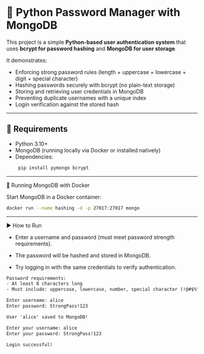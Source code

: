 # 🔐 Python Password Manager with MongoDB

This project is a simple **Python-based user authentication system** that uses **bcrypt for password hashing** and **MongoDB for user storage**.

It demonstrates:
-  Enforcing strong password rules (length + uppercase + lowercase + digit + special character)  
-  Hashing passwords securely with bcrypt (no plain-text storage)  
-  Storing and retrieving user credentials in MongoDB  
-  Preventing duplicate usernames with a unique index  
-  Login verification against the stored hash  

---

## 🚀 Requirements
- Python 3.10+  
- MongoDB (running locally via Docker or installed natively)  
- Dependencies:
  ```bash
   pip install pymongo bcrypt
  ```
---
🐳 Running MongoDB with Docker

Start MongoDB in a Docker container:
  ```bash
  docker run --name hashing -d -p 27017:27017 mongo
  ```
---
▶️ How to Run
- Enter a username and password (must meet password strength requirements).

- The password will be hashed and stored in MongoDB.

- Try logging in with the same credentials to verify authentication.
```txt
Password requirements:
- At least 8 characters long
- Must include: uppercase, lowercase, number, special character (!@#$%^&* etc.)

Enter username: alice
Enter password: StrongPass!123

User 'alice' saved to MongoDB!

Enter your username: alice
Enter your password: StrongPass!123

Login successful!
```
